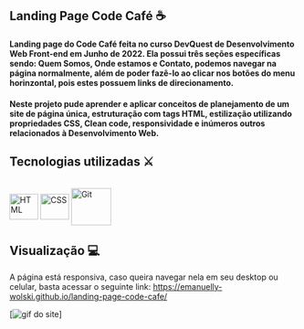 ## Landing Page Code Café ☕
#### Landing page do Code Café feita no curso DevQuest de Desenvolvimento Web Front-end em Junho de 2022. Ela possui três seções específicas sendo: Quem Somos, Onde estamos e Contato, podemos navegar na página normalmente, além de poder fazê-lo ao clicar nos botões do menu horinzontal, pois estes possuem links de direcionamento.
#### Neste projeto pude aprender e aplicar conceitos de planejamento de um site de página única, estruturação com tags HTML, estilização utilizando propriedades CSS, Clean code, responsividade e inúmeros outros relacionados à Desenvolvimento Web.

## Tecnologias utilizadas ⚔
<div style="display: inline_block"><br>
    <img align="center" alt="HTML" height="45" width="50" src="https://cdn.jsdelivr.net/gh/devicons/devicon/icons/html5/html5-plain-wordmark.svg" />
    <img align="center" alt="CSS" height="45" width="50" src="https://cdn.jsdelivr.net/gh/devicons/devicon/icons/css3/css3-plain-wordmark.svg" />
    <img align="center" alt="Git" height="65" width="70"
src="https://cdn.jsdelivr.net/gh/devicons/devicon/icons/git/git-plain-wordmark.svg" />
</div>
  
## Visualização 💻
A página está responsiva, caso queira navegar nela em seu desktop ou celular, basta acessar o seguinte link: https://emanuelly-wolski.github.io/landing-page-code-cafe/

[<img src="./code-cafe.gif" alt="gif do site">]


